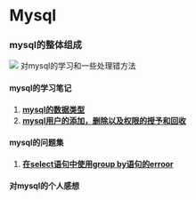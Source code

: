 # Mysql

### mysql的整体组成

![](https://i.loli.net/2019/05/21/5ce34cbff0f7b98727.jpg)
对mysql的学习和一些处理错方法
#### mysql的学习笔记

1. **[mysql的数据类型](https://github.com/RobinOfSky/Mysql/blob/master/MySQL%E7%9A%84%E6%95%B0%E6%8D%AE%E7%B1%BB%E5%9E%8B.md)**
2. **[mysql用户的添加，删除以及权限的授予和回收](https://github.com/RobinOfSky/Mysql/blob/master/mysql%E7%9A%84%E7%94%A8%E6%88%B7%E6%B7%BB%E5%8A%A0%EF%BC%8C%E5%88%A0%E9%99%A4%EF%BC%8C%E4%BB%A5%E5%8F%8A%E7%94%A8%E6%88%B7%E6%9D%83%E9%99%90%E7%9A%84%E6%8E%88%E6%9D%83%E5%92%8C%E5%9B%9E%E6%94%B6.md)**

#### mysql的问题集
1. **[在select语句中使用group by语句的erroor](https://github.com/RobinOfSky/Mysql/blob/master/mysql%20%E7%9A%84select%E8%AF%AD%E5%8F%A5%E4%B8%AD%E6%9C%89group%20by%20%E8%AF%AD%E5%8F%A5%E6%97%B6%E5%8F%91%E7%94%9F%E7%9A%84error.md)**

#### 对mysql的个人感想
